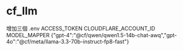 # cf_llm
增加三個 .env
ACCESS_TOKEN
<YOUR ACCESS_TOKEN>
CLOUDFLARE_ACCOUNT_ID
<YOUR ACCOUNT ID>
MODEL_MAPPER
{"gpt-4":"@cf/qwen/qwen1.5-14b-chat-awq","gpt-4o":"@cf/meta/llama-3.3-70b-instruct-fp8-fast"}

